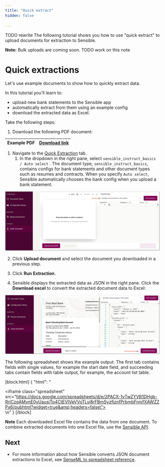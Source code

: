 ```yaml
---
title: "Quick extract"
hidden: false

---
```


TODO rewrite The following tutorial shows you how to use "quick extract" to upload documents for extraction to Sensible.

**Note:** Bulk uploads are coming soon. TODO work on this note

# Quick extractions

Let's use example documents to show how to quickly extract data.

 In this tutorial you'll learn to:

- upload new bank statements to the Sensible app
- automatically extract from them using an example config 
- download the extracted data as Excel.

Take the following steps:

1. Download the following PDF document:

| Example PDF | [Download link](https://github.com/sensible-hq/sensible-docs/raw/main/readme-sync/assets/v0/pdfs/bank_3.pdf) |
| ----------- | ------------------------------------------------------------ |

1. Navigate to the [Quick Extraction](https://app.sensible.so/quick-extraction/) tab.
   1. In the dropdown in the right pane, select `sensible_instruct_basics / Auto select` . The document type, `sensible_instruct_basics`, contains configs for bank statements and other document types such as resumes and contracts.  When you specify `Auto select`,  Sensible automatically chooses the bank config when you upload a bank statement.

![Click to enlarge](https://raw.githubusercontent.com/sensible-hq/sensible-docs/main/readme-sync/assets/v0/images/final/quickstart_instruct_11.png)

2. Click **Upload document** and select the document you downloaded in a previous step.

3. Click **Run Extraction**.

4. Sensible displays the extracted data as JSON in the right pane. Click the **Download excel** to convert the extracted document data to Excel:

![Click to enlarge](https://raw.githubusercontent.com/sensible-hq/sensible-docs/main/readme-sync/assets/v0/images/final/quickstart_instruct_12.png)

  The following spreadsheet shows the example output. The first tab contains fields with single values, for example the start date field, and succeeding tabs contain fields with table output, for example, the account list table. 

[block:html]
{
  "html": "<div><iframe class=\"spreadsheet\" src=\"https://docs.google.com/spreadsheets/d/e/2PACX-1vTwZYVB1DHgb-RrlCzqAMvnE0yUausiTp4CtEVIVeVVoTLyi8rFBmSyzfiznfPrbmbFnnifXAWZZPx6/pubhtml?widget=true&amp;headers=false\"></iframe></div>\n<style>.spreadsheet{width:100%;height:200px}</style>"
}
[/block]


**Note** Each downloaded Excel file contains the data from one document. To combine extracted documents into one Excel file, use the [Sensible API](https://docs.sensible.so/reference/get-excel-extraction).

##  Next

- For more information about how Sensible converts JSON document extractions to Excel, see [SenseML to spreadsheet reference](https://docs.sensible.so/docs/excel-reference).
